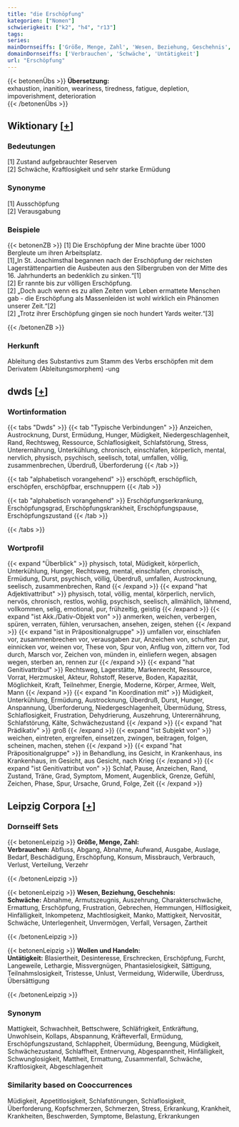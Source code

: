 ```yaml
---
title: "die Erschöpfung"
kategorien: ["Nomen"]
schwierigkeit: ["k2", "h4", "r13"]
tags:
series:
mainDornseiffs: ['Größe, Menge, Zahl', 'Wesen, Beziehung, Geschehnis', 'Wollen und Handeln']
domainDornseiffs: ['Verbrauchen', 'Schwäche', 'Untätigkeit']
url: "Erschöpfung"
---
```


{{< betonenÜbs >}}
**Übersetzung:**  
exhaustion, inanition, weariness, tiredness, fatigue, depletion, impoverishment, deterioration  
{{< /betonenÜbs >}}

## Wiktionary [[+](https://de.wiktionary.org/wiki/Erschöpfung)]

### Bedeutungen
[1] Zustand aufgebrauchter Reserven  
[2] Schwäche, Kraftlosigkeit und sehr starke Ermüdung  

### Synonyme
[1] Ausschöpfung  
[2] Verausgabung  

### Beispiele
{{< betonenZB >}}
[1] Die Erschöpfung der Mine brachte über 1000 Bergleute um ihren Arbeitsplatz.  
[1]„In St. Joachimsthal begannen nach der Erschöpfung der reichsten Lagerstättenpartien die Ausbeuten aus den Silbergruben von der Mitte des 16. Jahrhunderts an bedenklich zu sinken.“[1]  
[2] Er rannte bis zur völligen Erschöpfung.  
[2] „Doch auch wenn es zu allen Zeiten vom Leben ermattete Menschen gab - die Erschöpfung als Massenleiden ist wohl wirklich ein Phänomen unserer Zeit.“[2]  
[2] „Trotz ihrer Erschöpfung gingen sie noch hundert Yards weiter.“[3]  

{{< /betonenZB >}}
### Herkunft
Ableitung des Substantivs zum Stamm des Verbs erschöpfen mit dem Derivatem (Ableitungsmorphem) -ung  



## dwds [[+](https://www.dwds.de/wb/Erschöpfung)]

### Wortinformation
{{< tabs "Dwds" >}}
{{< tab "Typische Verbindungen" >}}
Anzeichen, Austrocknung, Durst, Ermüdung, Hunger, Müdigkeit, Niedergeschlagenheit, Rand, Rechtsweg, Ressource, Schlaflosigkeit, Schlafstörung, Stress, Unterernährung, Unterkühlung, chronisch, einschlafen, körperlich, mental, nervlich, physisch, psychisch, seelisch, total, umfallen, völlig, zusammenbrechen, Überdruß, Überforderung
{{< /tab >}}

{{< tab "alphabetisch vorangehend" >}}
erschöpft, erschöpflich, erschöpfen, erschöpfbar, erschnuppern
{{< /tab >}}

{{< tab "alphabetisch vorangehend" >}}
Erschöpfungserkrankung, Erschöpfungsgrad, Erschöpfungskrankheit, Erschöpfungspause, Erschöpfungszustand
{{< /tab >}}

{{< /tabs >}}

### Wortprofil
{{< expand "Überblick" >}} physisch, total, Müdigkeit, körperlich, Unterkühlung, Hunger, Rechtsweg, mental, einschlafen, chronisch, Ermüdung, Durst, psychisch, völlig, Überdruß, umfallen, Austrocknung, seelisch, zusammenbrechen, Rand {{< /expand >}}
{{< expand "hat Adjektivattribut" >}} physisch, total, völlig, mental, körperlich, nervlich, nervös, chronisch, restlos, wohlig, psychisch, seelisch, allmählich, lähmend, vollkommen, selig, emotional, pur, frühzeitig, geistig {{< /expand >}}
{{< expand "ist Akk./Dativ-Objekt von" >}} anmerken, weichen, verbergen, spüren, verraten, fühlen, verursachen, ansehen, zeigen, stehen {{< /expand >}}
{{< expand "ist in Präpositionalgruppe" >}} umfallen vor, einschlafen vor, zusammenbrechen vor, verausgaben zur, Anzeichen von, schuften zur, einnicken vor, weinen vor, These von, Spur von, Anflug von, zittern vor, Tod durch, Marsch vor, Zeichen von, münden in, einliefern wegen, absagen wegen, sterben an, rennen zur {{< /expand >}}
{{< expand "hat Genitivattribut" >}} Rechtsweg, Lagerstätte, Markenrecht, Ressource, Vorrat, Herzmuskel, Akteur, Rohstoff, Reserve, Boden, Kapazität, Möglichkeit, Kraft, Teilnehmer, Energie, Moderne, Körper, Armee, Welt, Mann {{< /expand >}}
{{< expand "in Koordination mit" >}} Müdigkeit, Unterkühlung, Ermüdung, Austrocknung, Überdruß, Durst, Hunger, Anspannung, Überforderung, Niedergeschlagenheit, Übermüdung, Stress, Schlaflosigkeit, Frustration, Dehydrierung, Auszehrung, Unterernährung, Schlafstörung, Kälte, Schwächezustand {{< /expand >}}
{{< expand "hat Prädikativ" >}} groß {{< /expand >}}
{{< expand "ist Subjekt von" >}} weichen, eintreten, ergreifen, einsetzen, zwingen, beitragen, folgen, scheinen, machen, stehen {{< /expand >}}
{{< expand "hat Präpositionalgruppe" >}} in Behandlung, ins Gesicht, in Krankenhaus, ins Krankenhaus, im Gesicht, aus Gesicht, nach Krieg {{< /expand >}}
{{< expand "ist Genitivattribut von" >}} Schlaf, Pause, Anzeichen, Rand, Zustand, Träne, Grad, Symptom, Moment, Augenblick, Grenze, Gefühl, Zeichen, Phase, Spur, Ursache, Grund, Folge, Zeit {{< /expand >}}

## Leipzig Corpora [[+](https://corpora.uni-leipzig.de/en/res?word=Erschöpfung&corpusId=deu_newscrawl-public_2018)]

### Dornseiff Sets
{{< betonenLeipzig >}}
**Größe, Menge, Zahl:**  
**Verbrauchen:** Abfluss, Abgang, Abnahme, Aufwand, Ausgabe, Auslage, Bedarf, Beschädigung, Erschöpfung, Konsum, Missbrauch, Verbrauch, Verlust, Verteilung, Verzehr  

{{< /betonenLeipzig >}}


{{< betonenLeipzig >}}
**Wesen, Beziehung, Geschehnis:**  
**Schwäche:** Abnahme, Armutszeugnis, Auszehrung, Charakterschwäche, Ermattung, Erschöpfung, Frustration, Gebrechen, Hemmungen, Hilflosigkeit, Hinfälligkeit, Inkompetenz, Machtlosigkeit, Manko, Mattigkeit, Nervosität, Schwäche, Unterlegenheit, Unvermögen, Verfall, Versagen, Zartheit  

{{< /betonenLeipzig >}}


{{< betonenLeipzig >}}
**Wollen und Handeln:**  
**Untätigkeit:** Blasiertheit, Desinteresse, Erschrecken, Erschöpfung, Furcht, Langeweile, Lethargie, Missvergnügen, Phantasielosigkeit, Sättigung, Teilnahmslosigkeit, Tristesse, Unlust, Vermeidung, Widerwille, Überdruss, Übersättigung  

{{< /betonenLeipzig >}}

### Synonym
Mattigkeit, Schwachheit, Bettschwere, Schläfrigkeit, Entkräftung, Unwohlsein, Kollaps, Abspannung, Kräfteverfall, Ermüdung, Erschöpfungszustand, Schlappheit, Übermüdung, Beengung, Müdigkeit, Schwächezustand, Schlaffheit, Entnervung, Abgespanntheit, Hinfälligkeit, Schwunglosigkeit, Mattheit, Ermattung, Zusammenfall, Schwäche, Kraftlosigkeit, Abgeschlagenheit


### Similarity based on Cooccurrences
Müdigkeit, Appetitlosigkeit, Schlafstörungen, Schlaflosigkeit, Überforderung, Kopfschmerzen, Schmerzen, Stress, Erkrankung, Krankheit, Krankheiten, Beschwerden, Symptome, Belastung, Erkrankungen

